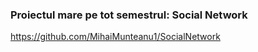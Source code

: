 ### Proiectul mare pe tot semestrul: Social Network

https://github.com/MihaiMunteanu1/SocialNetwork
